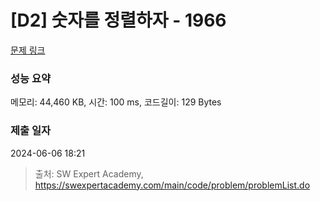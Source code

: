 # [D2] 숫자를 정렬하자 - 1966 

[문제 링크](https://swexpertacademy.com/main/code/problem/problemDetail.do?contestProbId=AV5PrmyKAWEDFAUq) 

### 성능 요약

메모리: 44,460 KB, 시간: 100 ms, 코드길이: 129 Bytes

### 제출 일자

2024-06-06 18:21



> 출처: SW Expert Academy, https://swexpertacademy.com/main/code/problem/problemList.do
